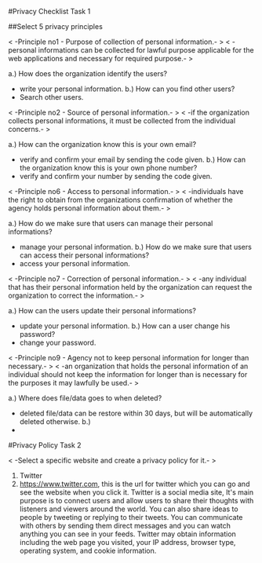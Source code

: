 #Privacy Checklist Task 1 


##Select 5 privacy principles 

< -Principle no1 - Purpose of collection of personal information.- >
 < -personal informations can be collected for lawful purpose applicable for the web applications and necessary for required purpose.- >

 a.) How does the organization identify the users?
- write your personal information.
 b.) How can you find other users?
- Search other users.

< -Principle no2 - Source of personal information.- >
 < -if the organization collects personal informations, it must be collected from the individual concerns.- >

 a.) How can the organization know this is your own email?
- verify and confirm your email by sending the code given.
 b.) How can the organization know this is your own phone number?
- verify and confirm your number by sending the code given.

< -Principle no6 - Access to personal information.- >
 < -individuals have the right to obtain from the organizations confirmation of whether the agency holds personal information about them.- >
 
 a.) How do we make sure that users can manage their personal informations?
- manage your personal information.
 b.) How do we make sure that users can access their personal informations?
- access your personal information.

< -Principle no7 - Correction of personal information.- >
 < -any individual that has their personal information held by the organization can request the organization to correct the information.- >

 a.) How can the users update their personal informations?
- update your personal information.
 b.) How can a user change his password?
- change your password.

< -Principle no9 - Agency not to keep personal information for longer than necessary.- >
 < -an organization that holds the personal information of an individual should not keep the information for longer than is necessary for the purposes it may lawfully be used.- >

 a.) Where does file/data goes to when deleted?
- deleted file/data can be restore within 30 days, but will be automatically deleted otherwise.
 b.) 
-





#Privacy Policy Task 2

 < -Select a specific website and create a privacy policy for it.- >

 1. Twitter
 2. https://www.twitter.com, this is the url for twitter which you can go and see the website when you click it.
    Twitter is a social media site, It's main purpose is to connect users and allow users to share their thoughts with listeners and viewers around the world. You can also share ideas to people by tweeting or replying to their tweets. You can communicate with others by sending them direct messages and you can watch anything you can see in your feeds.
    Twitter may obtain information including the web page you visited, your IP address, browser type, operating system, and cookie information.














